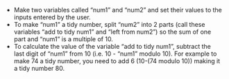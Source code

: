 - Make two variables called “num1” and “num2” and set their values to the inputs entered by the user.
- To make “num1” a tidy number, split “num2” into 2 parts (call these variables “add to tidy num1” and “left from num2”) so the sum of one part and “num1” is a multiple of 10.
- To calculate the value of the variable “add to tidy num1”, subtract the last digit of “num1” from 10 (i.e. 10 - “num1” modulo 10). For example to make 74 a tidy number, you need to add 6 (10-(74 modulo 10)) making it a tidy number 80.